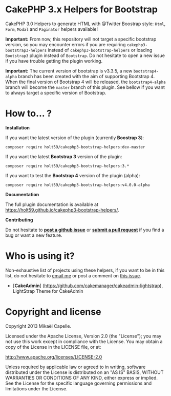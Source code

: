 CakePHP 3.x Helpers for Bootstrap
=================================

CakePHP 3.0 Helpers to generate HTML with @Twitter Boostrap style: `Html`, `Form`, `Modal` and `Paginator` helpers available!

**Important:** From now, this repository will not target a specific bootstrap version, so you may encounter errors if you are requiring `cakephp3-bootstrap3-helpers` instead of `cakephp3-bootstrap-helpers` or loading `Bootstrap3` plugin instead of `Bootstrap`. Do not hesitate to open a new issue if you have trouble getting the plugin working.

**Important:** The current version of bootstrap is v3.3.5, a new `bootstrap4-alpha` branch has been created with the aim of supporting Bootstrap 4. When the final version of Bootstrap 4 will be released, the `bootstrap4-alpha` branch will become the `master` branch of this plugin. See bellow if you want to always target a specific version of Bootstrap.

How to... ?
===========

**Installation**

If you want the latest version of the plugin (currently **Boostrap 3**):
```
composer require holt59/cakephp3-bootstrap-helpers:dev-master
```

If you want the latest **Bootstrap 3** version of the plugin:
```
composer require holt59/cakephp3-bootstrap-helpers:3.*
```

If you want to test the **Bootstrap 4** version of the plugin (alpha):
```
composer require holt59/cakephp3-bootstrap-helpers:v4.0.0-alpha
```

**Documentation**

The full plugin documentation is available at https://holt59.github.io/cakephp3-bootstrap-helpers/.

**Contributing**

Do not hesitate to [**post a github issue**](https://github.com/Holt59/cakephp3-bootstrap-helpers/issues/new) or [**submit a pull request**](https://github.com/Holt59/cakephp3-bootstrap-helpers/pulls) if you find a bug or want a new feature.

Who is using it?
================

Non-exhaustive list of projects using these helpers, if you want to be in this list, do not hesitate to [email me](mailto:capelle.mikael@gmail.com) or post a comment on [this issue](https://github.com/Holt59/cakephp3-bootstrap-helpers/issues/32).

 - [**CakeAdmin**] (https://github.com/cakemanager/cakeadmin-lightstrap), LightStrap Theme for CakeAdmin

Copyright and license
=====================

Copyright 2013 Mikaël Capelle.

Licensed under the Apache License, Version 2.0 (the "License"); you may not use this work except in compliance with the License. You may obtain a copy of the License in the LICENSE file, or at:

http://www.apache.org/licenses/LICENSE-2.0

Unless required by applicable law or agreed to in writing, software distributed under the License is distributed on an "AS IS" BASIS, WITHOUT WARRANTIES OR CONDITIONS OF ANY KIND, either express or implied. See the License for the specific language governing permissions and limitations under the License.
